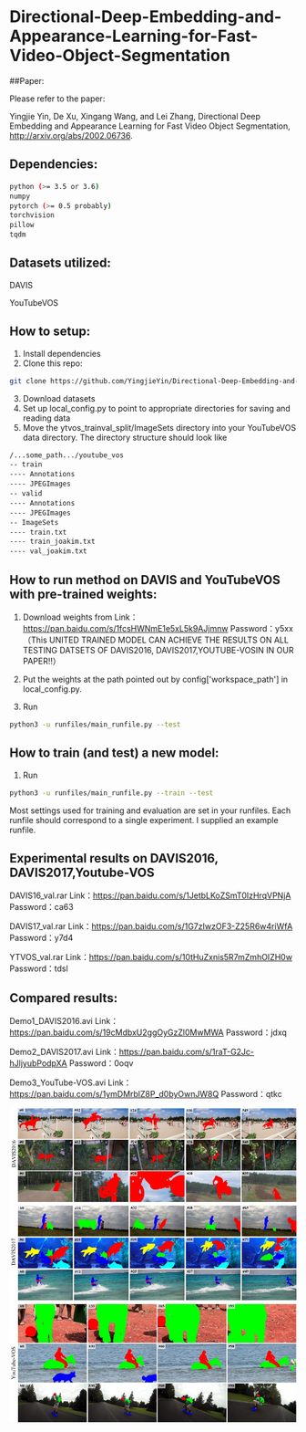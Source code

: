 # Directional-Deep-Embedding-and-Appearance-Learning-for-Fast-Video-Object-Segmentation
##Paper: 

Please refer to the paper:

Yingjie Yin, De Xu, Xingang Wang, and Lei Zhang, Directional Deep Embedding and Appearance Learning for Fast Video Object Segmentation,
http://arxiv.org/abs/2002.06736.

## Dependencies:
```bash
python (>= 3.5 or 3.6)
numpy
pytorch (>= 0.5 probably)
torchvision
pillow
tqdm
```

## Datasets utilized:
DAVIS

YouTubeVOS

## How to setup:
1. Install dependencies
2. Clone this repo:
```bash
git clone https://github.com/YingjieYin/Directional-Deep-Embedding-and-Appearance-Learning-for-Fast-Video-Object-Segmentation.git
```
3. Download datasets
4. Set up local_config.py to point to appropriate directories for saving and reading data
5. Move the ytvos_trainval_split/ImageSets directory into your YouTubeVOS data directory. The directory structure should look like
```bash
/...some_path.../youtube_vos
-- train
---- Annotations
---- JPEGImages
-- valid
---- Annotations
---- JPEGImages
-- ImageSets
---- train.txt
---- train_joakim.txt
---- val_joakim.txt
```

## How to run method on DAVIS and YouTubeVOS with pre-trained weights:
1. Download weights from 
Link：https://pan.baidu.com/s/1fcsHWNmE1e5xL5k9AJjmnw 
Password：y5xx 
（This UNITED TRAINED MODEL CAN ACHIEVE THE RESULTS ON ALL TESTING DATSETS OF DAVIS2016, DAVIS2017,YOUTUBE-VOSIN IN OUR PAPER!!）

2. Put the weights at the path pointed out by config['workspace_path'] in local_config.py.
3. Run
```bash
python3 -u runfiles/main_runfile.py --test
```

## How to train (and test) a new model:
1. Run
```bash
python3 -u runfiles/main_runfile.py --train --test
```

Most settings used for training and evaluation are set in your runfiles. Each runfile should correspond to a single experiment. I supplied an example runfile.
## Experimental results on DAVIS2016, DAVIS2017,Youtube-VOS 
   DAVIS16_val.rar  Link：https://pan.baidu.com/s/1JetbLKoZSmT0IzHrqVPNjA Password：ca63
   
   DAVIS17_val.rar  Link：https://pan.baidu.com/s/1G7zIwzOF3-Z25R6w4riWfA Password：y7d4 
   
   YTVOS_val.rar    Link：https://pan.baidu.com/s/10tHuZxnis5R7mZmhOIZH0w Password：tdsl
## Compared results:
   Demo1_DAVIS2016.avi  Link：https://pan.baidu.com/s/19cMdbxU2ggOyGzZl0MwMWA Password：jdxq
   
   Demo2_DAVIS2017.avi  Link：https://pan.baidu.com/s/1raT-G2Jc-hJljyubPodpXA Password：0oqv 
   
   Demo3_YouTube-VOS.avi Link：https://pan.baidu.com/s/1ymDMrblZ8P_d0byOwnJW8Q Password：qtkc
   
![image](https://github.com/YingjieYin/Directional-Deep-Embedding-and-Appearance-Learning-for-Fast-Video-Object-Segmentation/blob/master/results.png)
